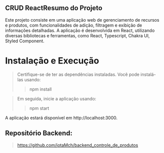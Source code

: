 ## CRUD ReactResumo do Projeto

Este projeto consiste em uma aplicação web de gerenciamento de recursos e produtos, com funcionalidades de adição, filtragem e exibição de informações detalhadas. A aplicação é desenvolvida em React, utilizando diversas bibliotecas e ferramentas, como React, Typescript, Chakra UI, Styled Component.
# Instalação e Execução

>Certifique-se de ter as dependências instaladas. Você pode instalá-las usando:
>> npm install

> Em seguida, inicie a aplicação usando:
>> npm start

A aplicação estará disponível em http://localhost:3000.

## Repositório Backend:
>https://github.com/jotaMch/backend_controle_de_produtos